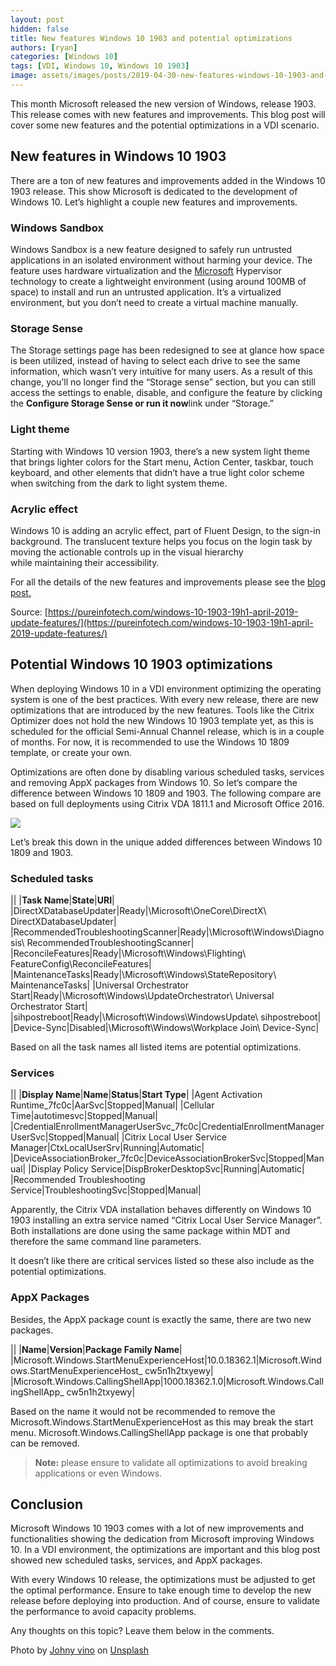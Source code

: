 ```yaml
---
layout: post
hidden: false
title: New features Windows 10 1903 and potential optimizations
authors: [ryan]
categories: [Windows 10]
tags: [VDI, Windows 10, Windows 10 1903]
image: assets/images/posts/2019-04-30-new-features-windows-10-1903-and-potential-optimizations/new-features-windows10-1903-and-potential-optimizations-feature-image.png
---
```

This month Microsoft released the new version of Windows, release 1903. This release comes with new features and improvements. This blog post will cover some new features and the potential optimizations in a VDI scenario.

New features in Windows 10 1903
-------------------------------

There are a ton of new features and improvements added in the Windows 10 1903 release. This show Microsoft is dedicated to the development of Windows 10. Let’s highlight a couple new features and improvements.

### Windows Sandbox

Windows Sandbox is a new feature designed to safely run untrusted applications in an isolated environment without harming your device. The feature uses hardware virtualization and the [Microsoft](https://www.microsoft.com/en-us/store/b/home) Hypervisor technology to create a lightweight environment (using around 100MB of space) to install and run an untrusted application. It’s a virtualized environment, but you don’t need to create a virtual machine manually.

### Storage Sense

The Storage settings page has been redesigned to see at glance how space is been utilized, instead of having to select each drive to see the same information, which wasn’t very intuitive for many users. As a result of this change, you’ll no longer find the “Storage sense” section, but you can still access the settings to enable, disable, and configure the feature by clicking the **Configure Storage Sense or run it now**link under “Storage.”

### Light theme

Starting with Windows 10 version 1903, there’s a new system light theme that brings lighter colors for the Start menu, Action Center, taskbar, touch keyboard, and other elements that didn’t have a true light color scheme when switching from the dark to light system theme.

### Acrylic effect

Windows 10 is adding an acrylic effect, part of Fluent Design, to the sign-in background. The translucent texture helps you focus on the login task by moving the actionable controls up in the visual hierarchy while maintaining their accessibility.

For all the details of the new features and improvements please see the [blog post.](https://pureinfotech.com/windows-10-1903-19h1-april-2019-update-features/)

Source: [https://pureinfotech.com/windows-10-1903-19h1-april-2019-update-features/](https://pureinfotech.com/windows-10-1903-19h1-april-2019-update-features/)

Potential Windows 10 1903 optimizations
---------------------------------------

When deploying Windows 10 in a VDI environment optimizing the operating system is one of the best practices. With every new release, there are new optimizations that are introduced by the new features. Tools like the Citrix Optimizer does not hold the new Windows 10 1903 template yet, as this is scheduled for the official Semi-Annual Channel release, which is in a couple of months. For now, it is recommended to use the Windows 10 1809 template, or create your own.

Optimizations are often done by disabling various scheduled tasks, services and removing AppX packages from Windows 10. So let’s compare the difference between Windows 10 1809 and 1903. The following compare are based on full deployments using Citrix VDA 1811.1 and Microsoft Office 2016.

[![](./New%20features%20Windows%2010%201903%20and%20potential%20optimizations%20-%20Logit%20Blog_files/compare-windows-1809-1903.png)](./New%20features%20Windows%2010%201903%20and%20potential%20optimizations%20-%20Logit%20Blog_files/compare-windows-1809-1903.png)

Let’s break this down in the unique added differences between Windows 10 1809 and 1903.

### Scheduled tasks

||
|**Task Name**|**State**|**URI**|
|DirectXDatabaseUpdater|Ready|\\Microsoft\\OneCore\\DirectX\\ DirectXDatabaseUpdater|
|RecommendedTroubleshootingScanner|Ready|\\Microsoft\\Windows\\Diagnosis\\ RecommendedTroubleshootingScanner|
|ReconcileFeatures|Ready|\\Microsoft\\Windows\\Flighting\\ FeatureConfig\\ReconcileFeatures|
|MaintenanceTasks|Ready|\\Microsoft\\Windows\\StateRepository\\ MaintenanceTasks|
|Universal Orchestrator Start|Ready|\\Microsoft\\Windows\\UpdateOrchestrator\\ Universal Orchestrator Start|
|sihpostreboot|Ready|\\Microsoft\\Windows\\WindowsUpdate\\ sihpostreboot|
|Device-Sync|Disabled|\\Microsoft\\Windows\\Workplace Join\\ Device-Sync|

Based on all the task names all listed items are potential optimizations.

### Services

||
|**Display Name**|**Name**|**Status**|**Start Type**|
|Agent Activation Runtime\_7fc0c|AarSvc|Stopped|Manual|
|Cellular Time|autotimesvc|Stopped|Manual|
|CredentialEnrollmentManagerUserSvc\_7fc0c|CredentialEnrollmentManagerUserSvc|Stopped|Manual|
|Citrix Local User Service Manager|CtxLocalUserSrv|Running|Automatic|
|DeviceAssociationBroker\_7fc0c|DeviceAssociationBrokerSvc|Stopped|Manual|
|Display Policy Service|DispBrokerDesktopSvc|Running|Automatic|
|Recommended Troubleshooting Service|TroubleshootingSvc|Stopped|Manual|

Apparently, the Citrix VDA installation behaves differently on Windows 10 1903 installing an extra service named “Citrix Local User Service Manager”. Both installations are done using the same package within MDT and therefore the same command line parameters.

It doesn’t like there are critical services listed so these also include as the potential optimizations.

### AppX Packages

Besides, the AppX package count is exactly the same, there are two new packages.

||
|**Name**|**Version**|**Package Family Name**|
|Microsoft.Windows.StartMenuExperienceHost|10.0.18362.1|Microsoft.Windows.StartMenuExperienceHost\_ cw5n1h2txyewy|
|Microsoft.Windows.CallingShellApp|1000.18362.1.0|Microsoft.Windows.CallingShellApp\_ cw5n1h2txyewy|

Based on the name it would not be recommended to remove the Microsoft.Windows.StartMenuExperienceHost as this may break the start menu. Microsoft.Windows.CallingShellApp package is one that probably can be removed.

> **Note:** please ensure to validate all optimizations to avoid breaking applications or even Windows.

Conclusion
----------

Microsoft Windows 10 1903 comes with a lot of new improvements and functionalities showing the dedication from Microsoft improving Windows 10. In a VDI environment, the optimizations are important and this blog post showed new scheduled tasks, services, and AppX packages.

With every Windows 10 release, the optimizations must be adjusted to get the optimal performance. Ensure to take enough time to develop the new release before deploying into production. And of course, ensure to validate the performance to avoid capacity problems.

Any thoughts on this topic? Leave them below in the comments.

Photo by [Johny vino](https://unsplash.com/photos/R54V69BN0MI?utm_source=unsplash&utm_medium=referral&utm_content=creditCopyText) on [Unsplash](https://unsplash.com/search/photos/microsoft?utm_source=unsplash&utm_medium=referral&utm_content=creditCopyText)

